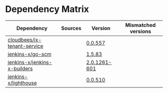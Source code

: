 # Dependency Matrix

Dependency | Sources | Version | Mismatched versions
---------- | ------- | ------- | -------------------
[cloudbees/jx-tenant-service](https://github.com/cloudbees/jx-tenant-service) |  | [0.0.557](https://github.com/cloudbees/jx-tenant-service/releases/tag/v0.0.557) | 
[jenkins-x/go-scm](https://github.com/jenkins-x/go-scm) |  | [1.5.83]() | 
[jenkins-x/jenkins-x-builders](https://github.com/jenkins-x/jenkins-x-builders) |  | [2.0.1261-601]() | 
[jenkins-x/lighthouse](https://github.com/jenkins-x/lighthouse) |  | [0.0.510]() | 

